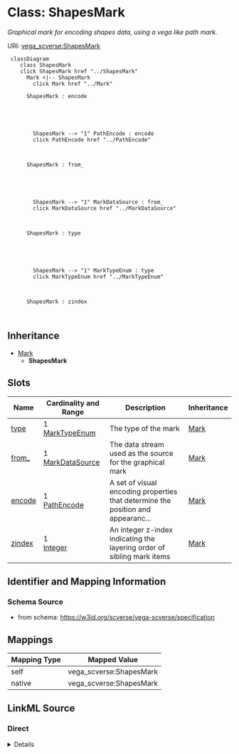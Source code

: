 

# Class: ShapesMark 


_Graphical mark for encoding shapes data, using a vega like path mark._





URI: [vega_scverse:ShapesMark](https://w3id.org/scverse/vega-scverse/ShapesMark)






```mermaid
 classDiagram
    class ShapesMark
    click ShapesMark href "../ShapesMark"
      Mark <|-- ShapesMark
        click Mark href "../Mark"
      
      ShapesMark : encode
        
          
    
        
        
        ShapesMark --> "1" PathEncode : encode
        click PathEncode href "../PathEncode"
    

        
      ShapesMark : from_
        
          
    
        
        
        ShapesMark --> "1" MarkDataSource : from_
        click MarkDataSource href "../MarkDataSource"
    

        
      ShapesMark : type
        
          
    
        
        
        ShapesMark --> "1" MarkTypeEnum : type
        click MarkTypeEnum href "../MarkTypeEnum"
    

        
      ShapesMark : zindex
        
      
```





## Inheritance
* [Mark](Mark.md)
    * **ShapesMark**



## Slots

| Name | Cardinality and Range | Description | Inheritance |
| ---  | --- | --- | --- |
| [type](type.md) | 1 <br/> [MarkTypeEnum](MarkTypeEnum.md) | The type of the mark | [Mark](Mark.md) |
| [from_](from_.md) | 1 <br/> [MarkDataSource](MarkDataSource.md) | The data stream used as the source for the graphical mark | [Mark](Mark.md) |
| [encode](encode.md) | 1 <br/> [PathEncode](PathEncode.md) | A set of visual encoding properties that determine the position and appearanc... | [Mark](Mark.md) |
| [zindex](zindex.md) | 1 <br/> [Integer](Integer.md) | An integer z-index indicating the layering order of sibling mark items | [Mark](Mark.md) |









## Identifier and Mapping Information







### Schema Source


* from schema: https://w3id.org/scverse/vega-scverse/specification




## Mappings

| Mapping Type | Mapped Value |
| ---  | ---  |
| self | vega_scverse:ShapesMark |
| native | vega_scverse:ShapesMark |







## LinkML Source

<!-- TODO: investigate https://stackoverflow.com/questions/37606292/how-to-create-tabbed-code-blocks-in-mkdocs-or-sphinx -->

### Direct

<details>
```yaml
name: ShapesMark
description: Graphical mark for encoding shapes data, using a vega like path mark.
from_schema: https://w3id.org/scverse/vega-scverse/specification
is_a: Mark
slot_usage:
  type:
    name: type
    description: The type of the mark. In this case, it is always 'symbol'.
    ifabsent: string(path)
    equals_string: path
  encode:
    name: encode
    description: A set of visual encoding properties that determine the position and
      appearance of the symbol mark.
    range: PathEncode

```
</details>

### Induced

<details>
```yaml
name: ShapesMark
description: Graphical mark for encoding shapes data, using a vega like path mark.
from_schema: https://w3id.org/scverse/vega-scverse/specification
is_a: Mark
slot_usage:
  type:
    name: type
    description: The type of the mark. In this case, it is always 'symbol'.
    ifabsent: string(path)
    equals_string: path
  encode:
    name: encode
    description: A set of visual encoding properties that determine the position and
      appearance of the symbol mark.
    range: PathEncode
attributes:
  type:
    name: type
    description: The type of the mark. In this case, it is always 'symbol'.
    from_schema: https://w3id.org/scverse/vega-scverse/marks
    ifabsent: string(path)
    alias: type
    owner: ShapesMark
    domain_of:
    - Transform
    - Format
    - Scale
    - Legend
    - Mark
    - TextMark
    - GroupMark
    range: MarkTypeEnum
    required: true
    equals_string: path
  from_:
    name: from_
    description: The data stream used as the source for the graphical mark.
    from_schema: https://w3id.org/scverse/vega-scverse/marks
    rank: 1000
    alias: from_
    owner: ShapesMark
    domain_of:
    - Mark
    range: MarkDataSource
    required: true
  encode:
    name: encode
    description: A set of visual encoding properties that determine the position and
      appearance of the symbol mark.
    from_schema: https://w3id.org/scverse/vega-scverse/marks
    rank: 1000
    alias: encode
    owner: ShapesMark
    domain_of:
    - Mark
    - TextMark
    - GroupMark
    range: PathEncode
    required: true
  zindex:
    name: zindex
    description: "An integer z-index indicating the layering order of sibling mark\
      \ items. The default value is 0. Higher values \n(1) will cause marks to be\
      \ drawn on top of those with lower z-index values."
    from_schema: https://w3id.org/scverse/vega-scverse/marks
    alias: zindex
    owner: ShapesMark
    domain_of:
    - Axis
    - Legend
    - Mark
    - TextMark
    range: integer
    required: true

```
</details>